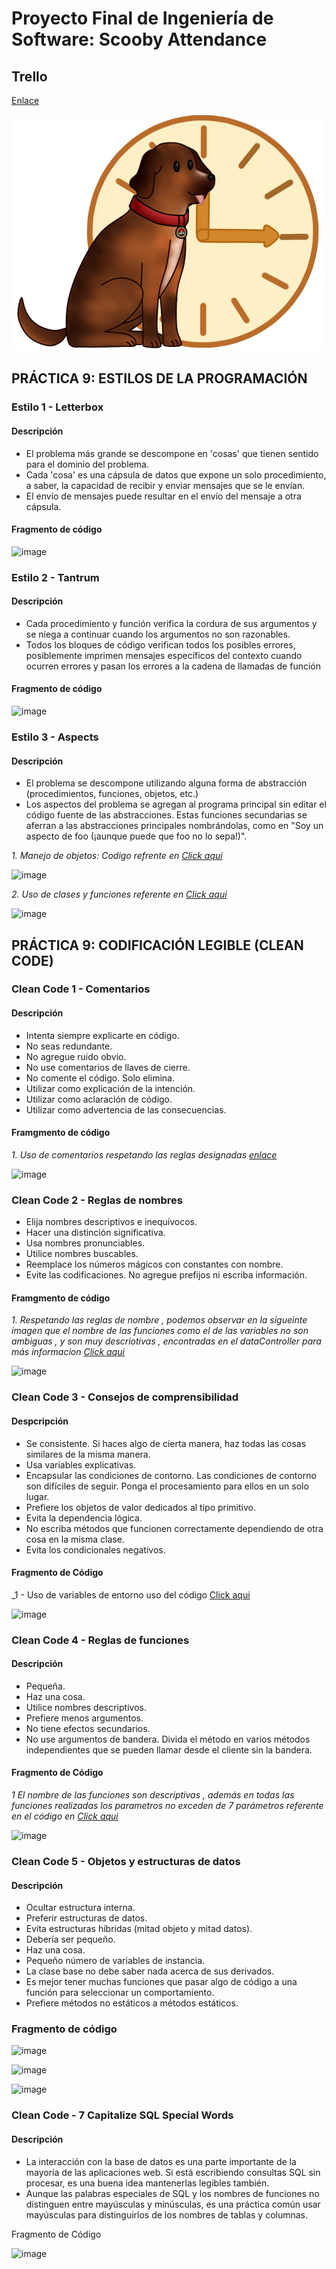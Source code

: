 # Proyecto Final de Ingeniería de Software: Scooby Attendance

## Trello

 [Enlace](https://trello.com/invite/b/q2yXLGNM/04a48536b6d5f02e8ac25edefeeedf0f/scooby-attendance)

<p align="center">
  <img src="https://github.com/VILLA7523/theoriginscooby/blob/main/WEB/src/public/images/logodog.png?raw=true" alt="Sublime's custom image"/>
</p>


## PRÁCTICA 9: ESTILOS DE LA PROGRAMACIÓN

### Estilo 1 - Letterbox

#### Descripción
- El problema más grande se descompone en 'cosas' que tienen sentido para el dominio del problema.
- Cada 'cosa' es una cápsula de datos que expone un solo procedimiento, a saber, la capacidad de recibir y enviar mensajes que se le envían.
- El envío de mensajes puede resultar en el envío del mensaje a otra cápsula.

#### Fragmento de código
![image](https://user-images.githubusercontent.com/79772873/185766980-a6ee77f6-3e46-4e2d-be25-21d34f6fce47.png)


### Estilo 2 - Tantrum

#### Descripción
- Cada procedimiento y función verifica la cordura de sus argumentos y se niega a continuar cuando los argumentos no son razonables.
- Todos los bloques de código verifican todos los posibles errores, posiblemente imprimen mensajes específicos del contexto cuando ocurren errores y pasan los errores a la cadena de llamadas de función

#### Fragmento de código
![image](https://user-images.githubusercontent.com/79772873/185767788-aeeb7a7d-4084-45cd-93f0-4b721a7de161.png)


### Estilo 3 - Aspects

#### Descripción
- El problema se descompone utilizando alguna forma de abstracción (procedimientos, funciones, objetos, etc.)
- Los aspectos del problema se agregan al programa principal sin editar el código fuente de las abstracciones. Estas funciones secundarias se aferran a las abstracciones principales nombrándolas, como en "Soy un aspecto de foo (¡aunque puede que foo no lo sepa!)".

_1. Manejo de objetos: Codigo refrente en [Click aqui](https://github.com/MrsblR/FinalProjectIS/blob/main/Application/src/interfaces/controllers/professor.controller.js_)_

![image](https://user-images.githubusercontent.com/79772873/186238736-3ae793ac-da44-437c-91a3-f2181df3e6eb.png)

_2. Uso de clases y funciones referente en [Click aqui](https://github.com/VILLA7523/FinalProjectIS/blob/main/Application/src/domain/repository/city.repository.js)_

![image](https://user-images.githubusercontent.com/79772873/186239671-c6f36b9f-d83c-4f1b-852f-9da425663c90.png)

## PRÁCTICA 9: CODIFICACIÓN LEGIBLE (CLEAN CODE)

### Clean Code 1 - Comentarios

#### Descripción

- Intenta siempre explicarte en código.
- No seas redundante.
- No agregue ruido obvio.
- No use comentarios de llaves de cierre.
- No comente el código. Solo elimina.
- Utilizar como explicación de la intención. 
- Utilizar como aclaración de código.
- Utilizar como advertencia de las consecuencias.

#### Framgmento de código

_1. Uso de comentarios respetando las reglas designadas [enlace](https://github.com/VILLA7523/FinalProjectIS/blob/main/Application/src/interfaces/controllers/professor.controller.js)_

![image](https://user-images.githubusercontent.com/79772873/186257096-47c895cf-62b6-4af3-869f-34050d4b440d.png)


### Clean Code 2 - Reglas de nombres

- Elija nombres descriptivos e inequívocos.
- Hacer una distinción significativa.
- Usa nombres pronunciables.
- Utilice nombres buscables.
- Reemplace los números mágicos con constantes con nombre.
- Evite las codificaciones. No agregue prefijos ni escriba información.


#### Framgmento de código

_1. Respetando las reglas de nombre , podemos observar en la sigueinte imagen que el nombre de las funciones como el de las variables no son ambiguas , y son muy descriotivas , encontradas en el dataController para más informacion [Click aqui](https://github.com/VILLA7523/FinalProjectIS/blob/main/Application/src/interfaces/controllers/data.controller.js)_

![image](https://user-images.githubusercontent.com/79772873/186258403-627cd7ac-8883-4cb9-a622-74642230f201.png)


### Clean Code 3 - Consejos de comprensibilidad

#### Despcripción 
- Se consistente. Si haces algo de cierta manera, haz todas las cosas similares de la misma manera.
- Usa variables explicativas.
- Encapsular las condiciones de contorno. Las condiciones de contorno son difíciles de seguir. Ponga el procesamiento para ellos en un solo lugar.
- Prefiere los objetos de valor dedicados al tipo primitivo.
- Evita la dependencia lógica.
- No escriba métodos que funcionen correctamente dependiendo de otra cosa en la misma clase.
- Evita los condicionales negativos.

#### Fragmento de Código
_1 - Uso de variables de entorno uso del código [Click aqui](https://github.com/VILLA7523/FinalProjectIS/blob/main/Application/src/config/dbconnections.js)

![image](https://user-images.githubusercontent.com/79772873/186261145-152e92dd-0ea5-49cf-8ca1-ea2822687627.png)

### Clean Code 4 - Reglas de funciones
#### Descripción
- Pequeña.
- Haz una cosa.
- Utilice nombres descriptivos.
- Prefiere menos argumentos.
- No tiene efectos secundarios.
- No use argumentos de bandera. Divida el método en varios métodos independientes que se pueden llamar desde el cliente sin la bandera.

#### Fragmento de Código
_1 El nombre de las funciones son descriptivas , además en todas las funciones realizadas los parametros no exceden de 7 parámetros referente en el código en [Click aqui](https://github.com/VILLA7523/FinalProjectIS/blob/main/Application/src/domain/repository/base.repository.js)_

![image](https://user-images.githubusercontent.com/79772873/186263098-2abaf811-5074-41f6-99dd-44c702e15ac0.png)


### Clean Code 5 - Objetos y estructuras de datos
#### Descripción
- Ocultar estructura interna.
- Preferir estructuras de datos.
- Evita estructuras híbridas (mitad objeto y mitad datos).
- Debería ser pequeño.
- Haz una cosa.
- Pequeño número de variables de instancia.
- La clase base no debe saber nada acerca de sus derivados.
- Es mejor tener muchas funciones que pasar algo de código a una función para seleccionar un comportamiento.
- Prefiere métodos no estáticos a métodos estáticos.

### Fragmento de código

![image](https://user-images.githubusercontent.com/79772873/186264910-72737056-ae92-422f-9a7c-00c9bf9653d3.png)

![image](https://user-images.githubusercontent.com/79772873/186265001-77c45102-206c-4007-a4cd-7377655dd876.png)

![image](https://user-images.githubusercontent.com/79772873/186265155-43317f51-da47-4f91-8768-f7ba28495e95.png)

### Clean Code - 7 Capitalize SQL Special Words
#### Descripción
- La interacción con la base de datos es una parte importante de la mayoría de las aplicaciones web. Si está escribiendo consultas SQL sin procesar, es una buena idea mantenerlas legibles también.
- Aunque las palabras especiales de SQL y los nombres de funciones no distinguen entre mayúsculas y minúsculas, es una práctica común usar mayúsculas para distinguirlos de los nombres de tablas y columnas.

Fragmento de Código

![image](https://user-images.githubusercontent.com/79772873/186266190-ee8f3091-9f82-443a-a969-9f538cdccf8f.png)
